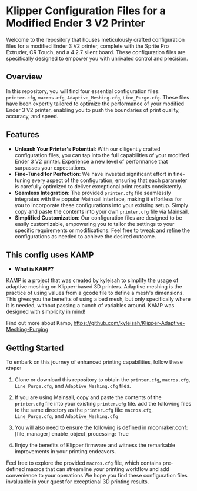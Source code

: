# Klipper Configuration Files for a Modified Ender 3 V2 Printer

Welcome to the repository that houses meticulously crafted configuration files for a modified Ender 3 V2 printer, complete with the Sprite Pro Extruder, CR Touch, and a 4.2.7 silent board. These configuration files are specifically designed to empower you with unrivaled control and precision. 

## Overview

In this repository, you will find four essential configuration files: `printer.cfg`, `macros.cfg`, `Adaptive_Meshing.cfg`, `Line_Purge.cfg`. These files have been expertly tailored to optimize the performance of your modified Ender 3 V2 printer, enabling you to push the boundaries of print quality, accuracy, and speed.

## Features

- **Unleash Your Printer's Potential**: With our diligently crafted configuration files, you can tap into the full capabilities of your modified Ender 3 V2 printer. Experience a new level of performance that surpasses your expectations.
- **Fine-Tuned for Perfection**: We have invested significant effort in fine-tuning every aspect of the configuration, ensuring that each parameter is carefully optimized to deliver exceptional print results consistently.
- **Seamless Integration**: The provided `printer.cfg` file seamlessly integrates with the popular Mainsail interface, making it effortless for you to incorporate these configurations into your existing setup. Simply copy and paste the contents into your own `printer.cfg` file via Mainsail.
- **Simplified Customization**: Our configuration files are designed to be easily customizable, empowering you to tailor the settings to your specific requirements or modifications. Feel free to tweak and refine the configurations as needed to achieve the desired outcome.


## This config uses KAMP

- **What is KAMP?**

KAMP is a project that was created by kyleisah to simplify the usage of adaptive meshing on Klipper-based 3D printers. Adaptive meshing is the practice of using values from a gcode file to define a mesh's dimensions. This gives you the benefits of using a bed mesh, but only specifically where it is needed, without passing a bunch of variables around. KAMP was designed with simplicity in mind! 

Find out more about Kamp, https://github.com/kyleisah/Klipper-Adaptive-Meshing-Purging

## Getting Started

To embark on this journey of enhanced printing capabilities, follow these steps:

  1. Clone or download this repository to obtain the `printer.cfg`, `macros.cfg`, `Line_Purge.cfg`, and `Adaptive_Meshing.cfg` files.

  2. If you are using Mainsail, copy and paste the contents of the `printer.cfg` file into your existing `printer.cfg` file.
   add the following files to the same directory as the `printer.cfg` file:
   `macros.cfg`, `Line_Purge.cfg`, and `Adaptive_Meshing.cfg`

  3. You will also need to ensure the following is defined in moonraker.conf:
  [file_manager]
  enable_object_processing: True

  4. Enjoy the benefits of Klipper firmware and witness the remarkable improvements in your printing endeavors.

Feel free to explore the provided `macros.cfg` file, which contains pre-defined macros that can streamline your printing workflow and add convenience to your operations
We hope you find these configuration files invaluable in your quest for exceptional 3D printing results.
